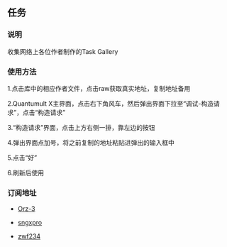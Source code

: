 ## 任务

### 说明

收集网络上各位作者制作的Task Gallery

### 使用方法

1.点击库中的相应作者文件，点击raw获取真实地址，复制地址备用

2.Quantumult X主界面，点击右下角风车，然后弹出界面下拉至“调试-构造请求”，点击“构造请求”

3.“构造请求”界面，点击上方右侧一排，靠左边的按钮

4.弹出界面点加号，将之前复制的地址粘贴进弹出的输入框中

5.点击“好”

6.刷新后使用

### 订阅地址

* [Orz-3](https://github.com/Orz-3/QuantumultX/tree/master/Task)

* [sngxpro](https://github.com/sngxpro/QuanX/blob/master/task/AllinOne.json)

* [zwf234](https://qxzy.top/rules/QuantumultX/qixin.json)

